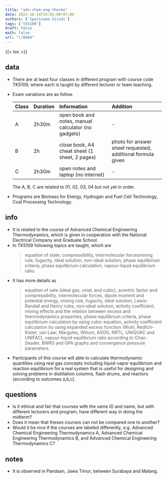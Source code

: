 ```yaml
---
title: "adv-chem-eng-thermo"
date: 2023-10-14T14:01:00+07:00
authors: ['Sparisoma Viridi']
tags: ['tk5109']
draft: false
math: false
url: "l/0094"
---
```

{{< toc >}}


## data
+ There are at least four classes in different program with course code TK5109, where each is taught by different lecturer or team teaching.
+ Exam variations are as follow.

  Class | Duration | Information | Addition
  :- | :- | :- | :-
  A | 2h30m | open book and notes, manual calculator (no gadgets) | -
  B | 2h | close book, A4 cheat sheet (1 sheet, 2 pages) | photo for answer sheet requested, additional formula given
  C | 2h30m | open notes and laptop (no internet) | -

  The A, B, C are related to 01, 02, 03, 04 but not yet in order.
+ Programs are Biomass for Energy, Hydrogan and Fuel Cell Technology, Coal Processing Technology.


## info
+ It is related to the course of Advanced Chemical Engineering Thermodynamics, which is given in cooperation with the National Electrical Company and Graduate School.
+ In TK5109 following topics are taught, which are 
  > equation of state, compressibility, intermolecular forcesmixing rule, fugacity, ideal solution, non-ideal solution, phase equilibrium criteria, phase equilibrium calculation, vapour-liquid equilibrium ratio.
+ It has more details as
  > equation of sate (ideal gas, virial, and cubic), acentric factor and compressibility, intermolecular forces, dipole moment and potential energy, mixing rule, fugacity, ideal solution, Lewis-Randall and Henry rules, non-ideal solution, activity coefficient, mixing effects and the relation between excess and thermodynamics properties, phase equilibrium criteria, phase equilibrium calculation by using cubic equation, activity coefficient calculation by using expanded excess function (Wuhl, Redlich-Kister, van Laar, Margules, Wilson, ASOG, NRTL, UNIQUAC and UNIFAC), vapour-liquid equilibrium ratio according to Chao-Seader, BWRS and GPA graphs and convergence pressure parameters.
 + Participants of this course will able to calculate thermodynamic quantities using real gas concepts including liquid-vapor equilibrium and reaction equilibrium for a real system that is useful for designing and solving problems in distillation columns, flash drums, and reactors (according to outcomes a,b,c).
 
 
## questions
 + Is it ethical and fair that courses with the same ID and name, but with different lecturers and program, have different way in doing the midterm?
 + Does it mean that theses courses can not be compared one to another?
 + Would it be nice if the courses are labeled differently, e.g. Advanced Chemical Engineering Thermodynamics A, Advanced Chemical Engineering Thermodynamics B, and Advanced Chemical Engineering Thermodynamics C?
 
 
 ## notes
 + It is observed in Pandaan, Jawa Timur, between Surabaya and Malang.
 